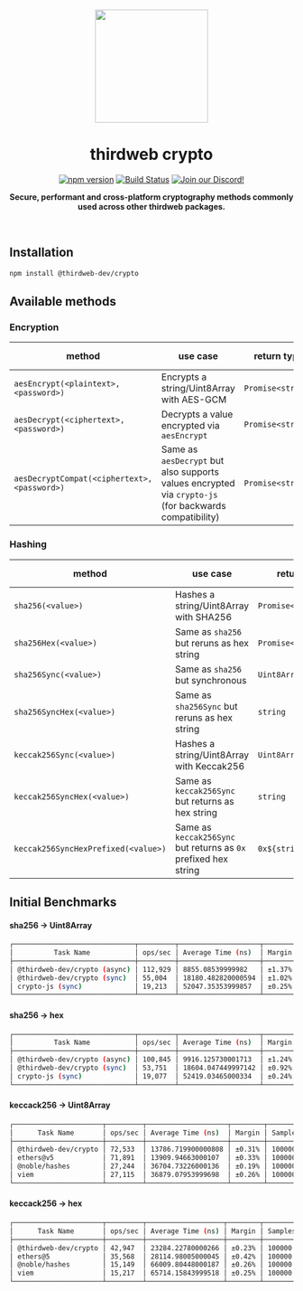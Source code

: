 <p align="center">
<br />
<a href="https://thirdweb.com"><img src="https://github.com/thirdweb-dev/js/blob/main/packages/sdk/logo.svg?raw=true" width="200" alt=""/></a>
<br />
</p>
<h1 align="center">thirdweb crypto</h1>
<p align="center">
<a href="https://www.npmjs.com/package/@thirdweb-dev/wallets"><img src="https://img.shields.io/npm/v/@thirdweb-dev/wallets?color=red&label=npm&logo=npm" alt="npm version"/></a>
<a href="https://github.com/thirdweb-dev/js/actions/workflows/build-test-lint.yml"><img alt="Build Status" src="https://github.com/thirdweb-dev/js/actions/workflows/build-test-lint.yml/badge.svg"/></a>
<a href="https://discord.gg/thirdweb"><img alt="Join our Discord!" src="https://img.shields.io/discord/834227967404146718.svg?color=7289da&label=discord&logo=discord&style=flat"/></a>

</p>
<p align="center"><strong>Secure, performant and cross-platform cryptography methods commonly used across other thirdweb packages.</strong></p>
<br />

## Installation

```bash
npm install @thirdweb-dev/crypto
```

## Available methods

### Encryption

| method                                       | use case                                                                                              | return type       | underlying technology |
| -------------------------------------------- | ----------------------------------------------------------------------------------------------------- | ----------------- | --------------------- |
| `aesEncrypt(<plaintext>, <password>)`        | Encrypts a string/Uint8Array with AES-GCM                                                             | `Promise<string>` | `WebCrypto` (AES-GCM) |
| `aesDecrypt(<ciphertext>, <password>)`       | Decrypts a value encrypted via `aesEncrypt`                                                           | `Promise<string>` | `WebCrypto` (AES-GCM) |
| `aesDecryptCompat(<ciphertext>, <password>)` | Same as `aesDecrypt` but also supports values encrypted via `crypto-js` (for backwards compatibility) | `Promise<string>` | `WebCrypto` (AES-GCM) |

### Hashing

| method                              | use case                                                        | return type           | underlying technology |
| ----------------------------------- | --------------------------------------------------------------- | --------------------- | --------------------- |
| `sha256(<value>)`                   | Hashes a string/Uint8Array with SHA256                          | `Promise<Uint8Array>` | `WebCrypto`           |
| `sha256Hex(<value>)`                | Same as `sha256` but reruns as hex string                       | `Promise<string>`     | `WebCrypto`           |
| `sha256Sync(<value>)`               | Same as `sha256` but synchronous                                | `Uint8Array`          | `@noble/hashes`       |
| `sha256SyncHex(<value>)`            | Same as `sha256Sync` but reruns as hex string                   | `string`              | `@noble/hashes`       |
| `keccak256Sync(<value>)`            | Hashes a string/Uint8Array with Keccak256                       | `Uint8Array`          | `js-sha3`             |
| `keccak256SyncHex(<value>)`         | Same as `keccak256Sync` but returns as hex string               | `string`              | `js-sha3`             |
| `keccak256SyncHexPrefixed(<value>)` | Same as `keccak256Sync` but returns as `0x` prefixed hex string | `0x${string}`         | `js-sha3`             |

## Initial Benchmarks

#### sha256 -> Uint8Array

```bash
┌──────────────────────────────┬─────────┬────────────────────┬────────┬─────────┐
│          Task Name           │ ops/sec │ Average Time (ns)  │ Margin │ Samples │
├──────────────────────────────┼─────────┼────────────────────┼────────┼─────────┤
│ @thirdweb-dev/crypto (async) │ 112,929 │ 8855.08539999982   │ ±1.37% │ 100000  │
│ @thirdweb-dev/crypto (sync)  │ 55,004  │ 18180.482820000594 │ ±1.02% │ 100000  │
│ crypto-js (sync)             │ 19,213  │ 52047.35353999857  │ ±0.25% │ 100000  │
└──────────────────────────────┴─────────┴────────────────────┴────────┴─────────┘
```

#### sha256 -> hex

```bash
┌──────────────────────────────┬─────────┬────────────────────┬────────┬─────────┐
│          Task Name           │ ops/sec │ Average Time (ns)  │ Margin │ Samples │
├──────────────────────────────┼─────────┼────────────────────┼────────┼─────────┤
│ @thirdweb-dev/crypto (async) │ 100,845 │ 9916.125730001713  │ ±1.24% │ 100000  │
│ @thirdweb-dev/crypto (sync)  │ 53,751  │ 18604.047449997142 │ ±0.92% │ 100000  │
│ crypto-js (sync)             │ 19,077  │ 52419.03465000334  │ ±0.24% │ 100000  │
└──────────────────────────────┴─────────┴────────────────────┴────────┴─────────┘
```

#### keccack256 -> Uint8Array

```bash
┌──────────────────────┬─────────┬────────────────────┬────────┬─────────┐
│      Task Name       │ ops/sec │ Average Time (ns)  │ Margin │ Samples │
├──────────────────────┼─────────┼────────────────────┼────────┼─────────┤
│ @thirdweb-dev/crypto │ 72,533  │ 13786.719900000808 │ ±0.31% │ 100000  │
│ ethers@v5            │ 71,891  │ 13909.94663000107  │ ±0.33% │ 100000  │
│ @noble/hashes        │ 27,244  │ 36704.73226000136  │ ±0.19% │ 100000  │
│ viem                 │ 27,115  │ 36879.07953999698  │ ±0.26% │ 100000  │
└──────────────────────┴─────────┴────────────────────┴────────┴─────────┘
```

#### keccack256 -> hex

```bash
┌──────────────────────┬─────────┬───────────────────┬────────┬─────────┐
│      Task Name       │ ops/sec │ Average Time (ns) │ Margin │ Samples │
├──────────────────────┼─────────┼───────────────────┼────────┼─────────┤
│ @thirdweb-dev/crypto │ 42,947  │ 23284.22780000266 │ ±0.23% │ 100000  │
│ ethers@5             │ 35,568  │ 28114.98005000045 │ ±0.42% │ 100000  │
│ @noble/hashes        │ 15,149  │ 66009.80448000187 │ ±0.26% │ 100000  │
│ viem                 │ 15,217  │ 65714.15843999518 │ ±0.25% │ 100000  │
└──────────────────────┴─────────┴───────────────────┴────────┴─────────┘
```
